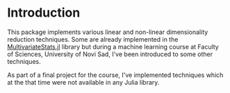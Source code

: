 # Introduction

This package implements various linear and non-linear dimensionality reduction techniques. Some are
already implemented in the
[MultivariateStats.jl](https://docs.juliahub.com/General/MultivariateStats/stable/) library but
during a machine learning course at Faculty of Sciences, University of Novi Sad, I've been
introduced to some other techniques.

As part of a final project for the course, I've implemented techniques which at the that time were
not available in any Julia library.
